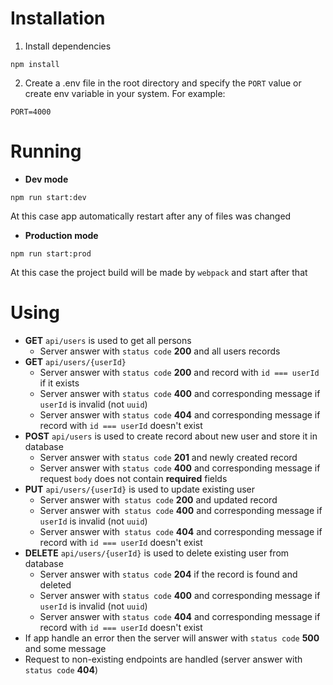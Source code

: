 # Installation
1. Install dependencies
~~~ 
npm install
~~~

2. Create a .env file in the root directory and specify the `PORT` value or create env variable in your system.
For example:
~~~
PORT=4000
~~~



# Running
- __Dev mode__
~~~
npm run start:dev
~~~
At this case app automatically restart after any of files was changed

- __Production mode__
~~~
npm run start:prod
~~~
At this case the project build will be made by `webpack` and start after that


# Using
- **GET** `api/users` is used to get all persons
    - Server answer with `status code` **200** and all users records
- **GET** `api/users/{userId}`
    - Server answer with `status code` **200** and record with `id === userId` if it exists
    - Server answer with `status code` **400** and corresponding message if `userId` is invalid (not `uuid`)
    - Server answer with `status code` **404** and corresponding message if record with `id === userId` doesn't exist
- **POST** `api/users` is used to create record about new user and store it in database
    - Server answer with `status code` **201** and newly created record
    - Server answer with `status code` **400** and corresponding message if request `body` does not contain **required** fields
- **PUT** `api/users/{userId}` is used to update existing user
    - Server answer with` status code` **200** and updated record
    - Server answer with` status code` **400** and corresponding message if `userId` is invalid (not `uuid`)
    - Server answer with` status code` **404** and corresponding message if record with `id === userId` doesn't exist
- **DELETE** `api/users/{userId}` is used to delete existing user from database
    - Server answer with `status code` **204** if the record is found and deleted
    - Server answer with `status code` **400** and corresponding message if `userId` is invalid (not `uuid`)
    - Server answer with `status code` **404** and corresponding message if record with `id === userId` doesn't exist
- If app handle an error then the server will answer with `status code` **500** and some message
- Request to non-existing endpoints are handled (server answer with `status code` **404**) 